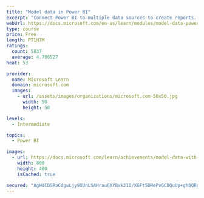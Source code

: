 ```yaml
---
title: "Model data in Power BI"
excerpt: "Connect Power BI to multiple data sources to create reports. Define the relationship between your data sources."
webUrl: https://docs.microsoft.com/en-us/learn/modules/model-data-power-bi/
type: course
price: Free
length: PT1H7M
ratings:
  count: 5837
  average: 4.706527
heat: 53

provider:
  name: Microsoft Learn
  domain: microsoft.com
  images:
    - url: /assets/images/organizations/microsoft.com-50x50.jpg
      width: 50
      height: 50

levels:
  - Intermediate

topics:
  - Power BI

images:
  - url: https://docs.microsoft.com/learn/achievements/model-data-with-power-bi-desktop-social.png
    width: 800
    height: 400
    isCached: true

secured: "AgHdCDSRoCdgwLjy9XUnLSAHrau6XYBxk21I/XGFt5DRePvGCDQuUp+ghDQRglO0sGZkfRSmtm6+fSpXEWwEq4a1yvCTNBYUFMPlhKqSKHWJZy3bPwWhjf6Kc0X9bznyir7Y6WbDbvENZ2QziufFx+Vt5HtPimkpp8EeUuTw+RrwO11FC0aO2yk5V3mapUQOKb4OkIq4bqh1j599l3WkOcQBeJOLOdyDwmVnrKsB3V2ul8BkLzZl4tdrWojCbRsi5LEhCImG2OzzAeskCPlbynm/QxuOnZ+E6BumzpO8qIkM2Zm6dypRH3onaEYrXYXwLu/kaQvKuoim/UoBof/fMQ2vLkNedKPdkF9tDH1ZEt90G14vABl7cCFvx40NmwsZ6hQtZAo1A0OxVvLa2iGuMZEksP2Qnrg9Hs6PWf+0EkY=;1+kd+pZvWazlilRb1T0wHw=="
---
```


